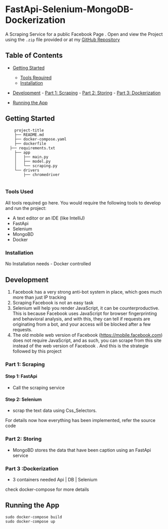 # FastApi-Selenium-MongoDB-Dockerization


A Scraping Service for a public Facebook Page .
Open and view the Project using the `.zip` file provided or at my [GitHub Repository]



## Table of Contents
- [Getting Started](#getting-started)
	- [Tools Required](#tools-required)
	- [Installation](#installation)
- [Development](#development)
	  - [Part 1: Scraping](#part-1-heading)
	  - [Part 2: Storing](#part-2-heading)
	  - [Part 3: Dockerization ](#part-2-heading)


- [Running the App](#running-the-app)


## Getting Started

```
	project-title
	├── README.md
	├── docker-compose.yaml
	├── dockerfile
  ├── requirements.txt
	├── app
	│   ├── main.py
	│   ├── model.py
	│   └── scraping.py
	└── drivers
		├── chromedriver
		
``` 
### Tools Used

All tools required go here. You would require the following tools to develop and run the project:

* A text editor or an IDE (like IntelliJ)
* FastApi
* Selenium
* MongoBD
* Docker

### Installation

No Installation needs - Docker controlled

## Development


1. Facebook has a very strong anti-bot system in place, which goes much more than just IP tracking
2. Scraping Facebook is not an easy task
3. Selenium will help you render JavaScript, it can be counterproductive. This is because Facebook uses JavaScript for browser fingerprinting and behavioral analysis, and with this, they can tell if requests are originating from a bot, and your access will be blocked after a few requests.
4. The old mobile web version of Facebook (https://mobile.facebook.com) does not require JavaScript, and as such, you can scrape from this site instead of the web version of Facebook . And this is the strategie followed by this project

### Part 1: Scraping

#### Step 1: FastApi

* Call the scraping service 
  
#### Step 2: Selenium

* scrap the text data using Css_Selectors.
 

For details now how everything has been implemented, refer the source code

### Part 2: Storing

* MongoBD stores the data that have been caption using an FastApi service


### Part 3 :Dockerization

* 3 containers needed Api | DB | Selenium 

check docker-compose for more details 

## Running the App



  ```
sudo docker-compose build
sudo docker-compose up

```



[//]: # (HyperLinks)

[GitHub Repository]: https://github.com/madhur-taneja/README-Template
[GitHub Pages]: https://madhur-taneja.github.io/README-Template
[CONTRIBUTING.md]: https://github.com/madhur-taneja/README-template/blob/master/CONTRIBUTING.md
[tags]: https://github.com/madhur-taneja/README-template/tags

[GitHub]: https://github.com/madhur-taneja
[LinkedIn]: https://www.linkedin.com/in/madhur-taneja/

[contributors]: https://github.com/madhur-taneja/README-template/contributors
[license]: https://github.com/madhur-taneja/README-template/blob/master/LICENSE.md
